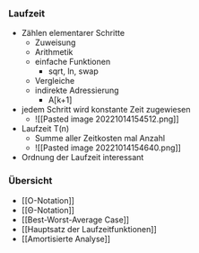 ### Laufzeit 
+ Zählen elementarer Schritte
	+ Zuweisung
	+ Arithmetik
	+ einfache Funktionen
		+ sqrt, ln, swap
	+ Vergleiche
	+ indirekte Adressierung
		+ A[k+1]
+ jedem Schritt wird konstante Zeit zugewiesen
	+ ![[Pasted image 20221014154512.png]]
+ Laufzeit T(n)
	+ Summe aller Zeitkosten mal Anzahl
	+ ![[Pasted image 20221014154640.png]]
+ Ordnung der Laufzeit interessant

### Übersicht
+ [[O-Notation]]
+ [[Θ-Notation]]
+ [[Best-Worst-Average Case]]
+ [[Hauptsatz der Laufzeitfunktionen]]
+ [[Amortisierte Analyse]]

